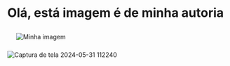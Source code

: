 <!DOCTYPE html>
<html lang="pt-BR">
<head>
    <meta charset="UTF-8">
    <meta name="viewport" content="width=device-width, initial-scale=1.0">
    <title>Minha Página</title>
</head>
<body>
    <h1>Olá, está imagem é de minha autoria</h1>
    <img src="caminho_da_imagem.jpg" alt="Minha imagem" vspace="10" hspace="20" />
</body>
</html>

![Captura de tela 2024-05-31 112240](https://github.com/Juliateixeira0811/Juliateixeira0811/assets/171089888/c766d199-a853-4531-8173-b460e620071c)



<!---
Juliateixeira0811/Juliateixeira0811 is a ✨ special ✨ repository because its `README.md` (this file) appears on your GitHub profile.
You can click the Preview link to take a look at your changes.
--->
